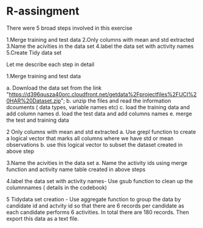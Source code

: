 # R-assingment
There were 5 broad steps involved in this exercise

1.Merge training and test data
2.Only columns with mean and std extracted
3.Name the acivities in the data set
4.label the data set with activity names
5.Create Tidy data set

Let me describe each step in detail

1.Merge training and test data

a. Download the data set from the link "https://d396qusza40orc.cloudfront.net/getdata%2Fprojectfiles%2FUCI%20HAR%20Dataset.zip";
b. unzip the files and read the information dcouments ( data types, variable names etc)
c. load the training data and add column names
d. load the test data and add columns names
e. merge the test and training data


2 Only columns with mean and std extracted
a. Use grepl function to create a logical vector that marks all columns where we have std or mean observations
b. use this logical vector to subset the dataset created in above step

3.Name the acivities in the data set
a. Name the activity ids using merge function and activity name table created in above steps

4.label the data set with activity names- Use gsub function to clean up the columnnames ( details in the codebook)

5 Tidydata set creation - Use aggregate function to group the data by candidate id and actvity id so that there are 6 records per
candidate as each candidate performs 6 activities. In total there are 180 records. Then export this data as a text file.



